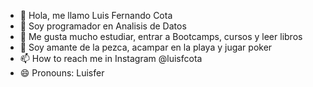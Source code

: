 - 👋 Hola, me llamo Luis Fernando Cota
- 👀 Soy programador en Analisis de Datos
- 🌱 Me gusta mucho estudiar, entrar a Bootcamps, cursos y leer libros
- 💞️ Soy amante de la pezca, acampar en la playa y jugar poker
- 📫 How to reach me in Instagram @luisfcota
- 😄 Pronouns: Luisfer

<!---
luisfcota/luisfcota is a ✨ special ✨ repository because its `README.md` (this file) appears on your GitHub profile.
You can click the Preview link to take a look at your changes.
--->
